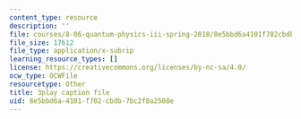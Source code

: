 ```yaml
---
content_type: resource
description: ''
file: courses/8-06-quantum-physics-iii-spring-2018/8e5bbd6a4101f702cbdb7bc2f8a2508e_tl7q_VZ3eIQ.srt
file_size: 17612
file_type: application/x-subrip
learning_resource_types: []
license: https://creativecommons.org/licenses/by-nc-sa/4.0/
ocw_type: OCWFile
resourcetype: Other
title: 3play caption file
uid: 8e5bbd6a-4101-f702-cbdb-7bc2f8a2508e
---
```

